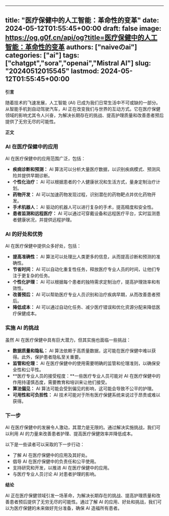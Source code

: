 
---
title: "医疗保健中的人工智能：革命性的变革"
date: 2024-05-12T01:55:45+00:00
draft: false
image: https://og.g0f.cn/api/og?title=医疗保健中的人工智能：革命性的变革
authors: ["naiveのai"]
categories: ["ai"]
tags: ["chatgpt","sora","openai","Mistral AI"]
slug: "20240512015545"
lastmod: 2024-05-12T01:55:45+00:00
---
**引言**

随着技术的飞速发展，人工智能 (AI) 已成为我们日常生活中不可或缺的一部分。从智能手机到自动驾驶汽车，AI 正在改变我们与世界的互动方式。它在医疗保健领域的影响尤其令人兴奋，为解决长期存在的挑战、提高护理质量和改善患者预后提供了无穷无尽的可能性。

**正文**

### AI 在医疗保健中的应用

AI 在医疗保健中的应用范围广泛，包括：

- **疾病诊断和预测：** AI 算法可以分析大量医疗数据，以识别疾病模式、预测风险并提供早期诊断。
- **个性化治疗：** AI 可以根据患者的个人健康状况和生活方式，量身定制治疗计划。
- **药物开发：** AI 可以加速药物发现过程，识别潜在的药物靶点并优化药物开发。
- **手术机器人：** AI 驱动的机器人可以进行复杂的手术，提高精度和安全性。
- **患者监测和远程医疗：** AI 可以通过可穿戴设备和远程医疗平台，实时监测患者健康状况，并提供远程护理。

### AI 的好处和优势

AI 在医疗保健中提供众多好处，包括：

- **提高准确性：** AI 算法可以处理比人类更多的信息，从而提高诊断和预测的准确性。
- **节省时间：** AI 可以自动化重复性任务，释放医疗专业人员的时间，让他们专注于更复杂的任务。
- **个性化护理：** AI 可以根据每个患者的独特需求定制治疗，提高护理效率和有效性。
- **改善预后：** AI 可以帮助医疗专业人员识别和治疗疾病早期，从而改善患者预后。
- **降低成本：** AI 可以通过自动化任务、减少医疗错误和优化资源分配来降低医疗保健成本。

### 实施 AI 的挑战

虽然 AI 在医疗保健中具有巨大潜力，但其实施也面临一些挑战：

- **数据质量和隐私：** AI 算法依赖于高质量数据，这可能在医疗保健中难以获得。此外，保护患者隐私至关重要。
- **监管和伦理：** AI 在医疗保健中的使用需要明确的监管和伦理准则，以确保安全性和公平性。
- **医疗专业人员的接受程度：**一些医疗专业人员可能对 AI 在医疗保健中的作用持谨慎态度，需要教育和培训来让他们接受。
- **算法偏见：** AI 算法可能会受到偏见的影响，这可能会导致不公平的护理。
- **可用性和可负担性：** AI 技术可能对于所有医疗保健系统来说过于昂贵或难以获得。

### 下一步

AI 在医疗保健中的发展令人激动，其潜力是无限的。通过解决实施挑战，我们可以利用 AI 的力量来改善患者护理、提高医疗保健效率并降低成本。

以下是一些读者可以采取的下一步行动：

- 了解 AI 在医疗保健中的应用及其好处。
- 倡导 AI 在医疗保健中的负责任和公平使用。
- 支持研究和开发，以推进 AI 在医疗保健中的应用。
- 与医疗专业人员讨论 AI 对患者护理的影响。

**结论**

AI 正在医疗保健领域引发一场革命，为解决长期存在的挑战、提高护理质量和改善患者预后提供了无穷无尽的可能性。通过了解 AI 的应用、好处和挑战，我们可以为医疗保健的未来做好充分准备，确保 AI 造福所有患者。